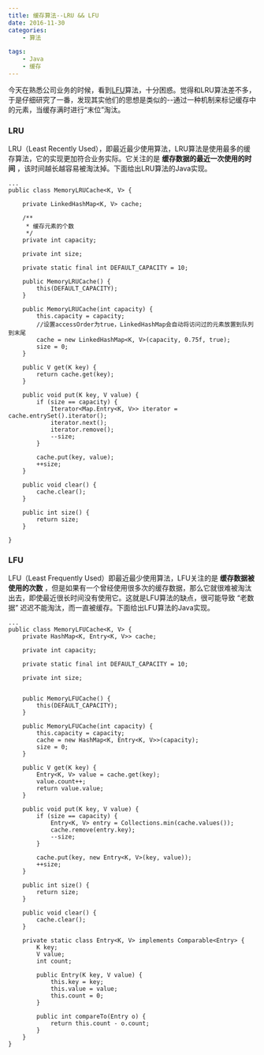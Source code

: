 ```yaml
---
title: 缓存算法--LRU && LFU
date: 2016-11-30
categories:
    - 算法

tags:
    - Java
    - 缓存
---
```


今天在熟悉公司业务的时候，看到[LFU](http://baike.baidu.com/link?url=njKbC1j8pqxN7q75i8U0db8AAE7uOKCbDWgmG1hVR6Ucm8xR5jiTAR_ACFDUiurrOMAUfIICIKtUziWtTYsvBa)算法，十分困惑。觉得和LRU算法差不多，于是仔细研究了一番，发现其实他们的思想是类似的--通过一种机制来标记缓存中的元素，当缓存满时进行“末位”淘汰。

<!--more-->

### LRU

LRU（Least Recently Used），即最近最少使用算法，LRU算法是使用最多的缓存算法，它的实现更加符合业务实际。它关注的是 **缓存数据的最近一次使用的时间** ，该时间越长越容易被淘汰掉。下面给出LRU算法的Java实现。

```
...
public class MemoryLRUCache<K, V> {

    private LinkedHashMap<K, V> cache;

    /**
     * 缓存元素的个数
     */
    private int capacity;

    private int size;

    private static final int DEFAULT_CAPACITY = 10;

    public MemoryLRUCache() {
        this(DEFAULT_CAPACITY);
    }

    public MemoryLRUCache(int capacity) {
        this.capacity = capacity;
        //设置accessOrder为true，LinkedHashMap会自动将访问过的元素放置到队列到末尾
        cache = new LinkedHashMap<K, V>(capacity, 0.75f, true);
        size = 0;
    }

    public V get(K key) {
        return cache.get(key);
    }

    public void put(K key, V value) {
        if (size == capacity) {
            Iterator<Map.Entry<K, V>> iterator = cache.entrySet().iterator();
            iterator.next();
            iterator.remove();
            --size;
        }

        cache.put(key, value);
        ++size;
    }

    public void clear() {
        cache.clear();
    }

    public int size() {
        return size;
    }

}

```

### LFU

LFU（Least Frequently Used）即最近最少使用算法，LFU关注的是 **缓存数据被使用的次数** ，但是如果有一个曾经使用很多次的缓存数据，那么它就很难被淘汰出去，即使最近很长时间没有使用它。这就是LFU算法的缺点，很可能导致 “老数据” 迟迟不能淘汰，而一直被缓存。下面给出LFU算法的Java实现。

```
...
public class MemoryLFUCache<K, V> {
    private HashMap<K, Entry<K, V>> cache;

    private int capacity;

    private static final int DEFAULT_CAPACITY = 10;

    private int size;


    public MemoryLFUCache() {
        this(DEFAULT_CAPACITY);
    }

    public MemoryLFUCache(int capacity) {
        this.capacity = capacity;
        cache = new HashMap<K, Entry<K, V>>(capacity);
        size = 0;
    }

    public V get(K key) {
        Entry<K, V> value = cache.get(key);
        value.count++;
        return value.value;
    }

    public void put(K key, V value) {
        if (size == capacity) {
            Entry<K, V> entry = Collections.min(cache.values());
            cache.remove(entry.key);
            --size;
        }

        cache.put(key, new Entry<K, V>(key, value));
        ++size;
    }

    public int size() {
        return size;
    }

    public void clear() {
        cache.clear();
    }

    private static class Entry<K, V> implements Comparable<Entry> {
        K key;
        V value;
        int count;

        public Entry(K key, V value) {
            this.key = key;
            this.value = value;
            this.count = 0;
        }

        public int compareTo(Entry o) {
            return this.count - o.count;
        }
    }
}
```